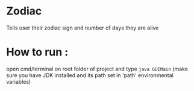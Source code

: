 # Zodiac
Tells user their zodiac sign and number of days they are alive

# How to run :

open cmd/terminal on root folder of project and type `java GUIMain`
(make sure you have JDK installed and its path set in 'path' environmental variables)
